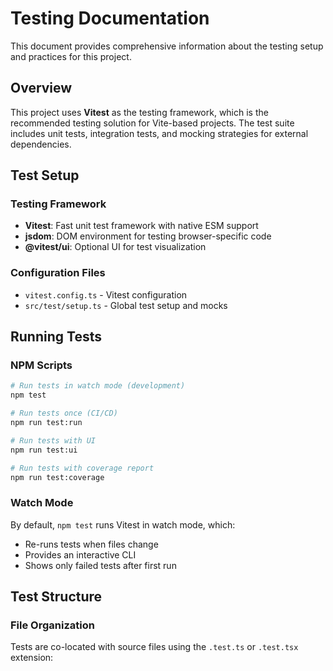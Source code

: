 # Testing Documentation

This document provides comprehensive information about the testing setup and practices for this project.

## Overview

This project uses **Vitest** as the testing framework, which is the recommended testing solution for Vite-based projects. The test suite includes unit tests, integration tests, and mocking strategies for external dependencies.

## Test Setup

### Testing Framework
- **Vitest**: Fast unit test framework with native ESM support
- **jsdom**: DOM environment for testing browser-specific code
- **@vitest/ui**: Optional UI for test visualization

### Configuration Files
- `vitest.config.ts` - Vitest configuration
- `src/test/setup.ts` - Global test setup and mocks

## Running Tests

### NPM Scripts

```bash
# Run tests in watch mode (development)
npm test

# Run tests once (CI/CD)
npm run test:run

# Run tests with UI
npm run test:ui

# Run tests with coverage report
npm run test:coverage
```

### Watch Mode
By default, `npm test` runs Vitest in watch mode, which:
- Re-runs tests when files change
- Provides an interactive CLI
- Shows only failed tests after first run

## Test Structure

### File Organization

Tests are co-located with source files using the `.test.ts` or `.test.tsx` extension:
